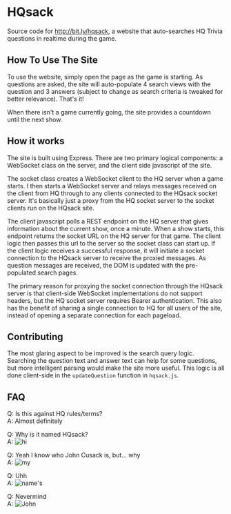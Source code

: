 # HQsack
Source code for http://bit.ly/hqsack, a website that auto-searches HQ Trivia questions in realtime during the game.

## How To Use The Site
To use the website, simply open the page as the game is starting. As questions are asked, the site will auto-populate 4 search views with the question and 3 answers (subject to change as search criteria is tweaked for better relevance). That's it!

When there isn't a game currently going, the site provides a countdown until the next show.

## How it works
The site is built using Express. There are two primary logical components: a WebSocket class on the server, and the client side javascript of the site.

The socket class creates a WebSocket client to the HQ server when a game starts. I then starts a WebSocket server and relays messages received on the client from HQ through to any clients connected to the HQsack socket server. It's basically just a proxy from the HQ socket server to the socket clients run on the HQsack site.

The client javascript polls a REST endpoint on the HQ server that gives information about the current show, once a minute. When a show starts, this endpoint returns the socket URL on the HQ server for that game. The client logic then passes this url to the server so the socket class can start up. If the client logic receives a successful response, it will initiate a socket connection to the HQsack server to receive the proxied messages. As question messages are received, the DOM is updated with the pre-populated search pages.

The primary reason for proxying the socket connection through the HQsack server is that client-side WebSocket implementations do not support headers, but the HQ socket server requires Bearer authentication. This also has the benefit of sharing a single connection to HQ for all users of the site, instead of opening a separate connection for each pageload.

## Contributing
The most glaring aspect to be improved is the search query logic. Searching the question text and answer text can help for some questions, but more intelligent parsing would make the site more useful. This logic is all done client-side in the `updateQuestion` function in `hqsack.js`.

## FAQ
Q: Is this against HQ rules/terms?  
A: Almost definitely

Q: Why is it named HQsack?  
A: ![hi](https://jenniferkarmstrong.files.wordpress.com/2013/08/john-cusack.jpg)

Q: Yeah I know who John Cusack is, but... why  
A: ![my](https://ia.media-imdb.com/images/M/MV5BMTk4MTAwMjYzNV5BMl5BanBnXkFtZTcwNjIxNTU1OA@@._V1._CR286,2,351,422_UY317_CR25,0,214,317_AL_.jpg)

Q: Uhh  
A: ![name's](http://images.tmz.com/2015/05/18/john-cusack-200x250.jpg)

Q: Nevermind  
A: ![John](https://encrypted-tbn0.gstatic.com/images?q=tbn:ANd9GcTmFoTHEEGqs2nsdLSruDvoUIwUVm8K5gcP6HTT9LefxArQIwLM)
